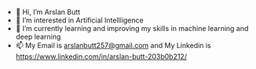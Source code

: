 - 👋 Hi, I’m Arslan Butt
- 👀 I’m interested in Artificial Intellligence
- 🌱 I’m currently learning and improving my skills in machine learning and deep learning
- 📫 My Email is arslanbutt257@gmail.com and My Linkedin is https://www.linkedin.com/in/arslan-butt-203b0b212/

<!---
Arslanbutt257/Arslanbutt257 is a ✨ special ✨ repository because its `README.md` (this file) appears on your GitHub profile.
You can click the Preview link to take a look at your changes.
--->
